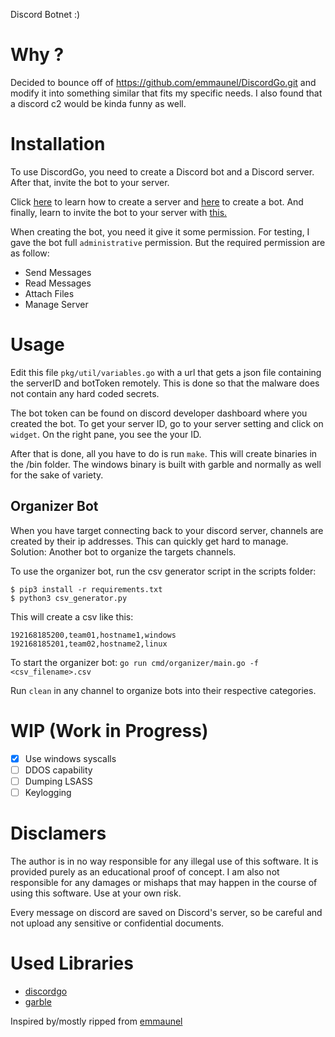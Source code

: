 Discord Botnet :)

# Why ?

Decided to bounce off of https://github.com/emmaunel/DiscordGo.git and modify it into something similar that fits my specific needs.
I also found that a discord c2 would be kinda funny as well.


# Installation

To use DiscordGo, you need to create a Discord bot and a Discord server. After that, invite the bot to your server.

Click [here](https://support.discord.com/hc/en-us/articles/204849977-How-do-I-create-a-server-) to learn how to create a server and [here](https://discordjs.guide/preparations/setting-up-a-bot-application.html#creating-your-bot) to create a bot. And finally, learn to invite the bot to your server with [this.](https://discordjs.guide/preparations/adding-your-bot-to-servers.html#bot-invite-links)

When creating the bot, you need it give it some permission. For testing, I gave the bot full `administrative` permission. But the required permission are as follow:

* Send Messages
* Read Messages
* Attach Files
* Manage Server

# Usage

Edit this file `pkg/util/variables.go` with a url that gets a json file containing the serverID and botToken remotely. This is done so that the malware does not contain any hard coded secrets.

The bot token can be found on discord developer dashboard where you created the bot. To get your server ID, go to your server setting and click on `widget`. On the right pane, you see the your ID.

After that is done, all you have to do is run `make`. This will create binaries in the /bin folder. The windows binary is built with garble and normally as well for the sake of variety.

## Organizer Bot

When you have target connecting back to your discord server, channels are created by their ip addresses. This can quickly get hard to manage. Solution: Another bot to organize the targets channels.

To use the organizer bot, run the csv generator script in the scripts folder:
```
$ pip3 install -r requirements.txt
$ python3 csv_generator.py
```

This will create a csv like this:

```
192168185200,team01,hostname1,windows
192168185201,team02,hostname2,linux
```

To start the organizer bot: `go run cmd/organizer/main.go -f <csv_filename>.csv`

Run `clean` in any channel to organize bots into their respective categories.

# WIP (Work in Progress)

- [x] Use windows syscalls
- [ ] DDOS capability
- [ ] Dumping LSASS
- [ ] Keylogging

# Disclamers
The author is in no way responsible for any illegal use of this software. It is provided purely as an educational proof of concept. I am also not responsible for any damages or mishaps that may happen in the course of using this software. Use at your own risk.

Every message on discord are saved on Discord's server, so be careful and not upload any sensitive or confidential documents.

# Used Libraries
* [discordgo](https://github.com/bwmarrin/discordgo)
* [garble](https://github.com/burrowers/garble.git)


Inspired by/mostly ripped from [emmaunel](https://github.com/emmaunel)
